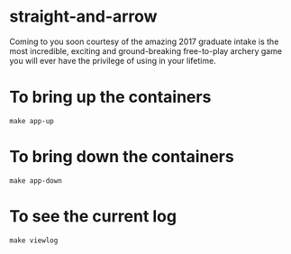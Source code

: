 # straight-and-arrow

Coming to you soon courtesy of the amazing 2017 graduate intake is the most incredible, exciting and ground-breaking free-to-play archery game you will ever have the privilege of using in your lifetime. 

# To bring up the containers
`make app-up`
 
# To bring down the containers
`make app-down`

# To see the current log
`make viewlog`
